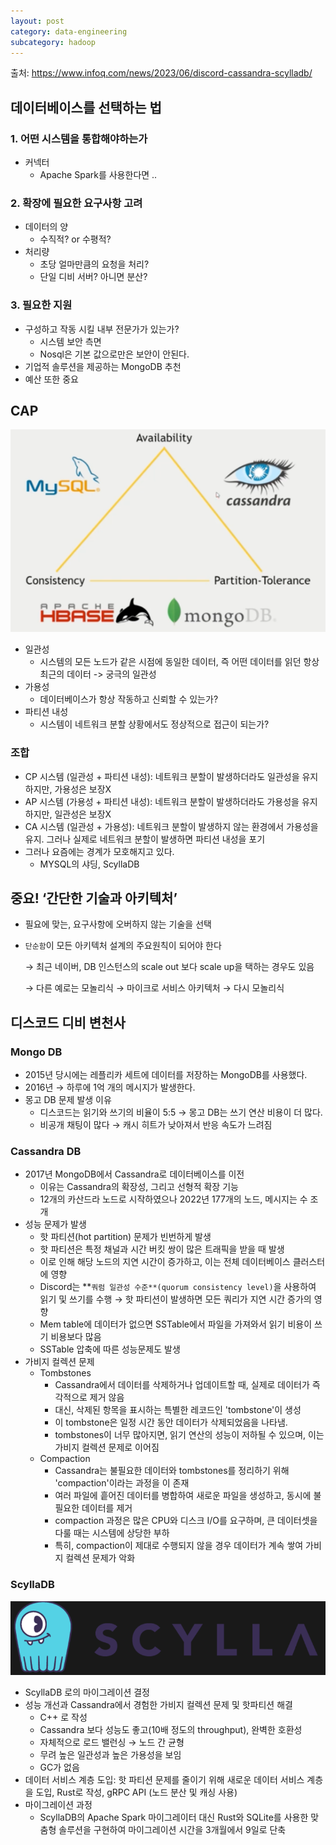 ```yaml
---
layout: post
category: data-engineering
subcategory: hadoop
---
```


출처: https://www.infoq.com/news/2023/06/discord-cassandra-scylladb/

## 데이터베이스를 선택하는 법

### 1. 어떤 시스템을 통합해야하는가

- 커넥터
    - Apache Spark를 사용한다면 ..

### 2. 확장에 필요한 요구사항 고려

- 데이터의 양
    - 수직적? or 수평적?
- 처리량
    - 초당 얼마만큼의 요청을 처리?
    - 단일 디비 서버? 아니면 분산?

### 3. 필요한 지원

- 구성하고 작동 시킬 내부 전문가가 있는가?
    - 시스템 보안 측면
    - Nosql은 기본 값으로만은 보안이 안된다.
- 기업적 솔루션을 제공하는 MongoDB 추천
- 예산 또한 중요

## CAP
![alt text](/assets/images/data-engineering/hadoop/image/3/image-5.png)

- 일관성
    - 시스템의 모든 노드가 같은 시점에 동일한 데이터, 즉 어떤 데이터를 읽던 항상 최근의 데이터 -> 궁극의 일관성
- 가용성
    - 데이터베이스가 항상 작동하고 신뢰할 수 있는가?
- 파티션 내성
    - 시스템이 네트워크 분할 상황에서도 정상적으로 접근이 되는가?

### 조합

- CP 시스템 (일관성 + 파티션 내성): 네트워크 분할이 발생하더라도 일관성을 유지하지만, 가용성은 보장X
- AP 시스템 (가용성 + 파티션 내성): 네트워크 분할이 발생하더라도 가용성을 유지하지만, 일관성은 보장X
- CA 시스템 (일관성 + 가용성): 네트워크 분할이 발생하지 않는 환경에서 가용성을 유지. 그러나 실제로 네트워크 분할이 발생하면 파티션 내성을 포기
- 그러나 요즘에는 경계가 모호해지고 있다.
    - MYSQL의 샤딩, ScyllaDB

## 중요! ‘간단한 기술과 아키텍처’

- 필요에 맞는, 요구사항에 오버하지 않는 기술을 선택
- `단순함`이 모든 아키텍처 설계의 주요원칙이 되어야 한다
    
    → 최근 네이버, DB 인스턴스의 scale out 보다 scale up을 택하는 경우도 있음
    
    → 다른 예로는 모놀리식 → 마이크로 서비스 아키텍처 → 다시 모놀리식
    

## 디스코드 디비 변천사

### Mongo DB

- 2015년 당시에는 레플리카 세트에 데이터를 저장하는 MongoDB를 사용했다.
- 2016년 → 하루에 1억 개의 메시지가 발생한다.
- 몽고 DB 문제 발생 이유
    - 디스코드는 읽기와 쓰기의 비율이 5:5 → 몽고 DB는 쓰기 연산 비용이 더 많다.
    - 비공개 채팅이 많다 → 캐시 히트가 낮아져서 반응 속도가 느려짐

### Cassandra DB

- 2017년 MongoDB에서 Cassandra로 데이터베이스를 이전
    - 이유는 Cassandra의 확장성, 그리고 선형적 확장 기능
    - 12개의 카산드라 노드로 시작하였으나 2022년 177개의 노드,  메시지는 수 조개
- 성능 문제가 발생
    - 핫 파티션(hot partition) 문제가 빈번하게 발생
    - 핫 파티션은 특정 채널과 시간 버킷 쌍이 많은 트래픽을 받을 때 발생
    - 이로 인해 해당 노드의 지연 시간이 증가하고, 이는 전체 데이터베이스 클러스터에 영향
    - Discord는 **`쿼럼 일관성 수준**(quorum consistency level)`을 사용하여 읽기 및 쓰기를 수행 → 핫 파티션이 발생하면 모든 쿼리가 지연 시간 증가의 영향
    - Mem table에 데이터가 없으면 SSTable에서 파일을 가져와서 읽기 비용이 쓰기 비용보다 많음
    - SSTable 압축에 따른 성능문제도 발생
- 가비지 컬렉션 문제
    - Tombstones
        - Cassandra에서 데이터를 삭제하거나 업데이트할 때, 실제로 데이터가 즉각적으로 제거 않음
        - 대신, 삭제된 항목을 표시하는 특별한 레코드인 'tombstone'이 생성
        - 이 tombstone은 일정 시간 동안 데이터가 삭제되었음을 나타냄.
        - tombstones이 너무 많아지면, 읽기 연산의 성능이 저하될 수 있으며, 이는 가비지 컬렉션 문제로 이어짐
    - Compaction
        - Cassandra는 불필요한 데이터와 tombstones를 정리하기 위해 'compaction'이라는 과정을 이 존재
        - 여러 파일에 흩어진 데이터를 병합하여 새로운 파일을 생성하고, 동시에 불필요한 데이터를 제거
        - compaction 과정은 많은 CPU와 디스크 I/O를 요구하며, 큰 데이터셋을 다룰 때는 시스템에 상당한 부하
        - 특히, compaction이 제대로 수행되지 않을 경우 데이터가 계속 쌓여 가비지 컬렉션 문제가 악화

### ScyllaDB

![alt text](/assets/images/data-engineering/hadoop/image/3/image-6.png)

- ScyllaDB 로의 마이그레이션 결정
- 성능 개선과 Cassandra에서 경험한 가비지 컬렉션 문제 및 핫파티션 해결
    - C++ 로 작성
    - Cassandra 보다 성능도 좋고(10배 정도의 throughput), 완벽한 호환성
    - 자체적으로 로드 밸런싱 → 노드 간 균형
    - 무려 높은 일관성과 높은 가용성을 보임
    - GC가 없음
- 데이터 서비스 계층 도입: 핫 파티션 문제를 줄이기 위해 새로운 데이터 서비스 계층을 도입, Rust로 작성, gRPC API (노드 분산 및 캐싱 사용)
- 마이그레이션 과정
    - ScyllaDB의 Apache Spark 마이그레이터 대신 Rust와 SQLite를 사용한 맞춤형 솔루션을 구현하여 마이그레이션 시간을 3개월에서 9일로 단축